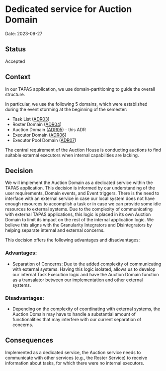 # Dedicated service for Auction Domain

Date: 2023-09-27

## Status

Accepted

## Context

In our TAPAS application, we use domain-partitioning to guide the overall structure. 

In particular, we use the following 5 domains, which were established during the event storming at the beginning of the semester: 

- Task List ([ADR03](0003-dedicated-service-for-task-list-domain.md))
- Roster Domain ([ADR04](0004-dedicated-service-for-roster-domain.md))
- Auction Domain ([ADR05](0005-dedicated-service-for-auction-domain.md)) - this ADR
- Executor Domain ([ADR06](0006-dedicated-service-for-executor-domain.md))
- Executor Pool Domain ([ADR07](0007-dedicated-service-for-executor-pool-domain.md))

The central requirement of the Auction House is conducting auctions to find suitable external executors when internal capabilities are lacking.

## Decision

We will implement the Auction Domain as a dedicated service within the TAPAS application. This decision is informed by our understanding of the user requirements, Domain events, and Event triggers. There is the need to interface with an external service in case our local system does not have enough resources to accomplish a task or in case we can provide some idle resources to external systems. Due to the complexity of communicating with external TAPAS applications, this logic is placed in its own Auction Domain to limit its impact on the rest of the internal application logic. We believe this aligns with the Granularity Integrators and Disintegrators by helping separate internal and external concerns. 

This decision offers the following advantages and disadvantages:

### Advantages:

- Separation of Concerns: Due to the added complexity of communicating with external systems. Having this logic isolated, allows us to develop our internal Task Execution logic and have the Auction Domain function as a transalator between our implementation and other external systems. 

### Disadvantages:

- Depending on the complexity of coordinating with external systems, the Auction Domain may have to handle a substantial amount of functionalities that may interfere with our current separation of concerns. 

## Consequences

Implemented as a dedicated service, the Auction service needs to communicate with other services (e.g., the Roster Service) to receive information about tasks, for which there were no internal executors. 

